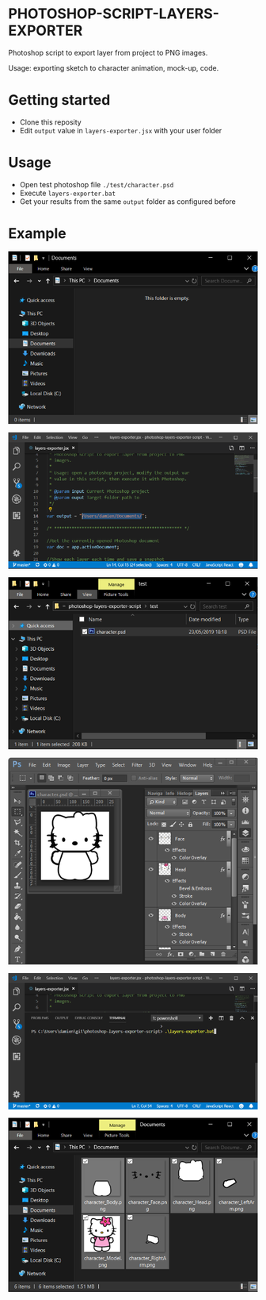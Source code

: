 PHOTOSHOP-SCRIPT-LAYERS-EXPORTER
===

Photoshop script to export layer from project to PNG images.

Usage: exporting sketch to character animation, mock-up, code.

# Getting started

* Clone this reposity
* Edit `output` value in `layers-exporter.jsx` with your user folder

# Usage

* Open test photoshop file `./test/character.psd`
* Execute `layers-exporter.bat`
* Get your results from the same `output` folder as configured before

# Example

![picture](docs/ScreenShot000.png)

![picture](docs/ScreenShot001.png)

![picture](docs/ScreenShot002.png)

![picture](docs/ScreenShot003.png)

![picture](docs/ScreenShot005.png)

![picture](docs/ScreenShot006.png)
